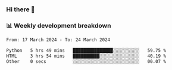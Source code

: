 ### Hi there 👋

### 📊 Weekly development breakdown
<!--START_SECTION:waka-->

```txt
From: 17 March 2024 - To: 24 March 2024

Python   5 hrs 49 mins   ███████████████░░░░░░░░░░   59.75 %
HTML     3 hrs 54 mins   ██████████░░░░░░░░░░░░░░░   40.19 %
Other    0 secs          ░░░░░░░░░░░░░░░░░░░░░░░░░   00.07 %
```

<!--END_SECTION:waka-->
